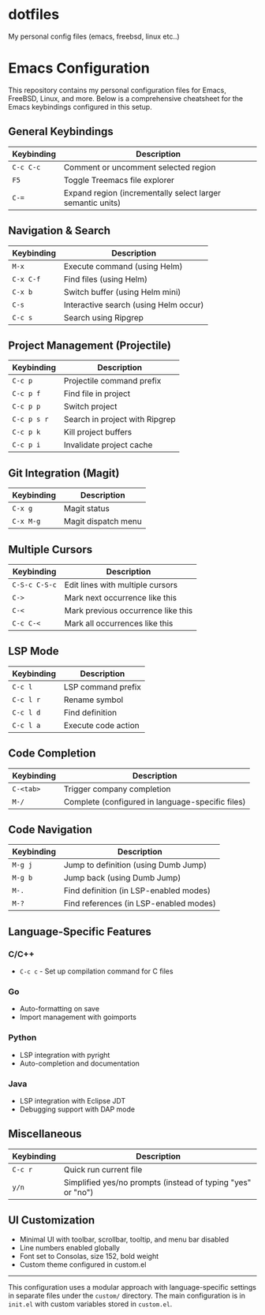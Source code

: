 # dotfiles

My personal config files (emacs, freebsd, linux etc..)


# Emacs Configuration 

This repository contains my personal configuration files for Emacs, FreeBSD, Linux, and more. Below is a comprehensive cheatsheet for the Emacs keybindings configured in this setup.

## General Keybindings

| Keybinding | Description |
|------------|-------------|
| `C-c C-c` | Comment or uncomment selected region |
| `F5` | Toggle Treemacs file explorer |
| `C-=` | Expand region (incrementally select larger semantic units) |

## Navigation & Search

| Keybinding | Description |
|------------|-------------|
| `M-x` | Execute command (using Helm) |
| `C-x C-f` | Find files (using Helm) |
| `C-x b` | Switch buffer (using Helm mini) |
| `C-s` | Interactive search (using Helm occur) |
| `C-c s` | Search using Ripgrep |

## Project Management (Projectile)

| Keybinding | Description |
|------------|-------------|
| `C-c p` | Projectile command prefix |
| `C-c p f` | Find file in project |
| `C-c p p` | Switch project |
| `C-c p s r` | Search in project with Ripgrep |
| `C-c p k` | Kill project buffers |
| `C-c p i` | Invalidate project cache |

## Git Integration (Magit)

| Keybinding | Description |
|------------|-------------|
| `C-x g` | Magit status |
| `C-x M-g` | Magit dispatch menu |

## Multiple Cursors

| Keybinding | Description |
|------------|-------------|
| `C-S-c C-S-c` | Edit lines with multiple cursors |
| `C->` | Mark next occurrence like this |
| `C-<` | Mark previous occurrence like this |
| `C-c C-<` | Mark all occurrences like this |

## LSP Mode

| Keybinding | Description |
|------------|-------------|
| `C-c l` | LSP command prefix |
| `C-c l r` | Rename symbol |
| `C-c l d` | Find definition |
| `C-c l a` | Execute code action |

## Code Completion

| Keybinding | Description |
|------------|-------------|
| `C-<tab>` | Trigger company completion |
| `M-/` | Complete (configured in language-specific files) |

## Code Navigation

| Keybinding | Description |
|------------|-------------|
| `M-g j` | Jump to definition (using Dumb Jump) |
| `M-g b` | Jump back (using Dumb Jump) |
| `M-.` | Find definition (in LSP-enabled modes) |
| `M-?` | Find references (in LSP-enabled modes) |

## Language-Specific Features

### C/C++
- `C-c c` - Set up compilation command for C files

### Go
- Auto-formatting on save
- Import management with goimports

### Python
- LSP integration with pyright
- Auto-completion and documentation

### Java
- LSP integration with Eclipse JDT
- Debugging support with DAP mode

## Miscellaneous

| Keybinding | Description |
|------------|-------------|
| `C-c r` | Quick run current file |
| `y/n` | Simplified yes/no prompts (instead of typing "yes" or "no") |

## UI Customization

- Minimal UI with toolbar, scrollbar, tooltip, and menu bar disabled
- Line numbers enabled globally
- Font set to Consolas, size 152, bold weight
- Custom theme configured in custom.el

---

This configuration uses a modular approach with language-specific settings in separate files under the `custom/` directory. The main configuration is in `init.el` with custom variables stored in `custom.el`.
